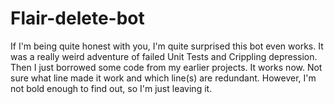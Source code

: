 # Flair-delete-bot
If I'm being quite honest with you, I'm quite surprised this bot even works. It was a really weird adventure of failed Unit Tests and Crippling depression. Then I just borrowed some code from my earlier projects. It works now. Not sure what line made it work and which line(s) are redundant. However, I'm not bold enough to find out, so I'm just leaving it.
